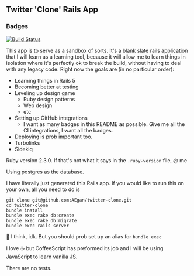 ## Twitter 'Clone' Rails App

### Badges
[![Build Status](https://travis-ci.org/AEgan/twitter-clone.svg?branch=master)](https://travis-ci.org/AEgan/twitter-clone)

This app is to serve as a sandbox of sorts. It's a blank slate rails application that I will learn as a learning tool, because it will allow me to learn things in isolation where it's perfectly ok to break the build, without having to deal with any legacy code. Right now the goals are (in no particular order):

* Learning things in Rails 5
* Becoming better at testing
* Leveling up design game
  * Ruby design patterns
  * Web design
  * etc
* Setting up GitHub integrations
  * I want as many badges in this README as possible. Give me all the CI integrations, I want all the badges.
* Deploying is prob important too.
* Turbolinks
* Sidekiq


Ruby version 2.3.0. If that's not what it says in the `.ruby-version` file, @ me

Using postgres as the database.

I have literally just generated this Rails app. If you would like to run this on your own, all you need to do is

```
git clone git@github.com:AEgan/twitter-clone.git
cd twitter-clone
bundle install
bundle exec rake db:create
bundle exec rake db:migrate
bundle exec rails server
```
:tada:
I think, idk.
But you should prob set up an alias for `bundle exec`

I love :coffee: but CoffeeScript has preformed its job and I will be using JavaScript to learn vanilla JS.

There are no tests.
